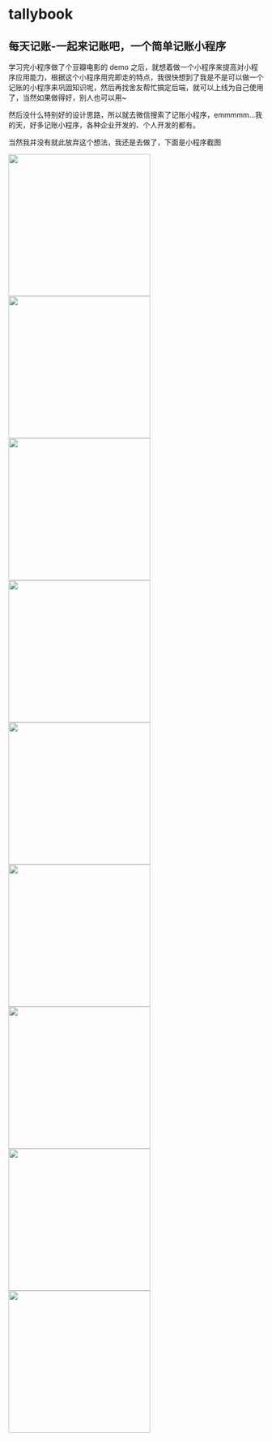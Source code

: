 # tallybook

## 每天记账-一起来记账吧，一个简单记账小程序

学习完小程序做了个豆瓣电影的 demo 之后，就想着做一个小程序来提高对小程序应用能力，根据这个小程序用完即走的特点，我很快想到了我是不是可以做一个记账的小程序来巩固知识呢，然后再找舍友帮忙搞定后端，就可以上线为自己使用了，当然如果做得好，别人也可以用~

然后没什么特别好的设计思路，所以就去微信搜索了记账小程序，emmmmm...我的天，好多记账小程序，各种企业开发的、个人开发的都有。

当然我并没有就此放弃这个想法，我还是去做了，下面是小程序截图

<img src="https://gitee.com/liguoyou/tally-book/raw/master/screenshots/screenshotsS90107-210019.jpg" width="280" />
<img src="https://gitee.com/liguoyou/tally-book/raw/master/screenshots/screenshotsS90107-210030.jpg" width="280" />
<img src="https://gitee.com/liguoyou/tally-book/raw/master/screenshots/screenshotsS90107-210056.jpg" width="280" />
<img src="https://gitee.com/liguoyou/tally-book/raw/master/screenshots/screenshotsS90107-210103.jpg" width="280" />
<img src="https://gitee.com/liguoyou/tally-book/raw/master/screenshots/screenshotsS90107-210109.jpg" width="280" />
<img src="https://gitee.com/liguoyou/tally-book/raw/master/screenshots/screenshotsS90107-210112.jpg" width="280" />
<img src="https://gitee.com/liguoyou/tally-book/raw/master/screenshots/screenshotsS90107-210142.jpg" width="280" />
<img src="https://gitee.com/liguoyou/tally-book/raw/master/screenshots/screenshotsS90107-210147.jpg" width="280" />
<img src="https://gitee.com/liguoyou/tally-book/raw/master/screenshots/screenshotsS90107-21013781.jpg" width="280" />
